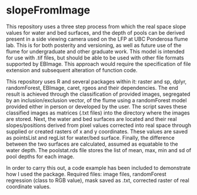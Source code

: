 # slopeFromImage #

This repository uses a three step process from which the real space slope values for water and bed surfaces,
and the depth of pools can be derived present in a side viewing camera used on the LFP at UBC Ponderosa flume lab.
This is for both posterity and versioning, as well as future use of the flume for undergraduate and other graduate
work.
This model is intended for use with .tif files, but should be able to be used with other file formats supported by EBImage.
This approach would require the specification of file extension and subsequent alteration of function code. 

This repository uses R and several packages within it: raster and sp, dplyr, randomForest, EBImage, caret, rgeos and their dependencies.
The end result is achieved through the classification of provided images, segregated by an inclusion/exclusion vector, of the flume
using a randomForest model provided either in person or developed by the user.
The script saves these classified images as matrices (.txt files) into the directory where the images are stored.
Next, the water and bed surfaces are located and their real slopes/positions derived from pixel values corrected into
real space through supplied or created rasters of x and y coordinates.
These values are saved as pointsList and regList for water/bed surface.
Finally, the difference between the two surfaces are calculated, assumed as equatable to the water depth.
The poolstat.rds file stores the list of mean, max, min and sd of pool depths for each image.

In order to carry this out, a code example has been included to demonstrate how I used the package.
Required files: image files, randomForest regression (class to RGB value), mask saved as .txt, corrected raster of real coordinate values.
